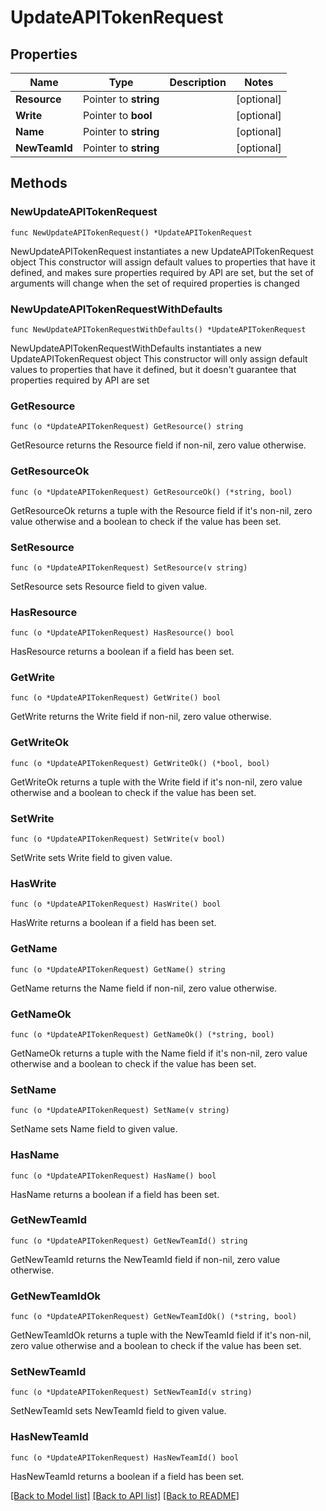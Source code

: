 # UpdateAPITokenRequest

## Properties

Name | Type | Description | Notes
------------ | ------------- | ------------- | -------------
**Resource** | Pointer to **string** |  | [optional] 
**Write** | Pointer to **bool** |  | [optional] 
**Name** | Pointer to **string** |  | [optional] 
**NewTeamId** | Pointer to **string** |  | [optional] 

## Methods

### NewUpdateAPITokenRequest

`func NewUpdateAPITokenRequest() *UpdateAPITokenRequest`

NewUpdateAPITokenRequest instantiates a new UpdateAPITokenRequest object
This constructor will assign default values to properties that have it defined,
and makes sure properties required by API are set, but the set of arguments
will change when the set of required properties is changed

### NewUpdateAPITokenRequestWithDefaults

`func NewUpdateAPITokenRequestWithDefaults() *UpdateAPITokenRequest`

NewUpdateAPITokenRequestWithDefaults instantiates a new UpdateAPITokenRequest object
This constructor will only assign default values to properties that have it defined,
but it doesn't guarantee that properties required by API are set

### GetResource

`func (o *UpdateAPITokenRequest) GetResource() string`

GetResource returns the Resource field if non-nil, zero value otherwise.

### GetResourceOk

`func (o *UpdateAPITokenRequest) GetResourceOk() (*string, bool)`

GetResourceOk returns a tuple with the Resource field if it's non-nil, zero value otherwise
and a boolean to check if the value has been set.

### SetResource

`func (o *UpdateAPITokenRequest) SetResource(v string)`

SetResource sets Resource field to given value.

### HasResource

`func (o *UpdateAPITokenRequest) HasResource() bool`

HasResource returns a boolean if a field has been set.

### GetWrite

`func (o *UpdateAPITokenRequest) GetWrite() bool`

GetWrite returns the Write field if non-nil, zero value otherwise.

### GetWriteOk

`func (o *UpdateAPITokenRequest) GetWriteOk() (*bool, bool)`

GetWriteOk returns a tuple with the Write field if it's non-nil, zero value otherwise
and a boolean to check if the value has been set.

### SetWrite

`func (o *UpdateAPITokenRequest) SetWrite(v bool)`

SetWrite sets Write field to given value.

### HasWrite

`func (o *UpdateAPITokenRequest) HasWrite() bool`

HasWrite returns a boolean if a field has been set.

### GetName

`func (o *UpdateAPITokenRequest) GetName() string`

GetName returns the Name field if non-nil, zero value otherwise.

### GetNameOk

`func (o *UpdateAPITokenRequest) GetNameOk() (*string, bool)`

GetNameOk returns a tuple with the Name field if it's non-nil, zero value otherwise
and a boolean to check if the value has been set.

### SetName

`func (o *UpdateAPITokenRequest) SetName(v string)`

SetName sets Name field to given value.

### HasName

`func (o *UpdateAPITokenRequest) HasName() bool`

HasName returns a boolean if a field has been set.

### GetNewTeamId

`func (o *UpdateAPITokenRequest) GetNewTeamId() string`

GetNewTeamId returns the NewTeamId field if non-nil, zero value otherwise.

### GetNewTeamIdOk

`func (o *UpdateAPITokenRequest) GetNewTeamIdOk() (*string, bool)`

GetNewTeamIdOk returns a tuple with the NewTeamId field if it's non-nil, zero value otherwise
and a boolean to check if the value has been set.

### SetNewTeamId

`func (o *UpdateAPITokenRequest) SetNewTeamId(v string)`

SetNewTeamId sets NewTeamId field to given value.

### HasNewTeamId

`func (o *UpdateAPITokenRequest) HasNewTeamId() bool`

HasNewTeamId returns a boolean if a field has been set.


[[Back to Model list]](../README.md#documentation-for-models) [[Back to API list]](../README.md#documentation-for-api-endpoints) [[Back to README]](../README.md)


